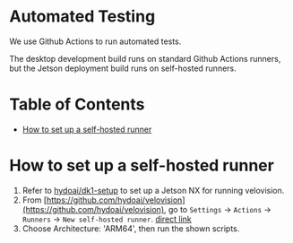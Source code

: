 
# Automated Testing

We use Github Actions to run automated tests.

The desktop development build runs on standard Github Actions runners, but the Jetson deployment build runs on self-hosted runners.


<!-- START doctoc generated TOC please keep comment here to allow auto update -->
<!-- DON'T EDIT THIS SECTION, INSTEAD RE-RUN doctoc TO UPDATE -->
# Table of Contents

- [How to set up a self-hosted runner](#how-to-set-up-a-self-hosted-runner)

<!-- END doctoc generated TOC please keep comment here to allow auto update -->

# How to set up a self-hosted runner

1. Refer to [hydoai/dk1-setup](https://github.com/hydoai/dk1-setup) to set up a Jetson NX for running velovision.
1. From [https://github.com/hydoai/velovision](https://github.com/hydoai/velovision), go to `Settings` -> `Actions` -> `Runners` -> `New self-hosted runner`. [direct link](https://github.com/hydoai/velovision/settings/actions/runners/new?arch=arm64)
1. Choose Architecture: 'ARM64', then run the shown scripts.
  
